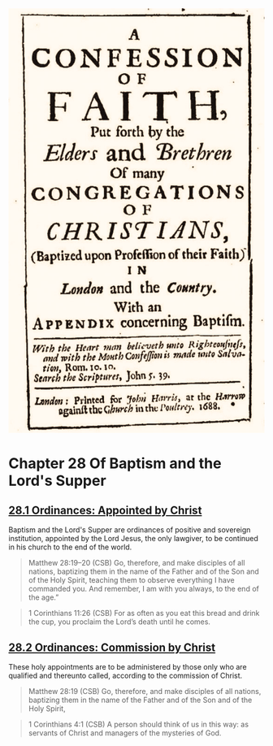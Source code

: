<img class="intro-right" src="art-1689.png">

# Chapter 28 Of Baptism and the Lord's Supper

## [28.1 Ordinances: Appointed by Christ](1689-28-1-ordinances:-appointed-by-christ.md)

Baptism and the Lord's Supper are ordinances of positive and sovereign institution, appointed by the Lord Jesus, the only lawgiver, to be continued in his church to the end of the world.

>Matthew 28:19–20 (CSB) Go, therefore, and make disciples of all nations, baptizing them in the name of the Father and of the Son and of the Holy Spirit, teaching them to observe everything I have commanded you. And remember, I am with you always, to the end of the age.”

>1 Corinthians 11:26 (CSB) For as often as you eat this bread and drink the cup, you proclaim the Lord’s death until he comes.

## [28.2 Ordinances: Commission by Christ](1689-28-2-ordinances:-commission-by-christ.md)

These holy appointments are to be administered by those only who are qualified and thereunto called, according to the commission of Christ.

>Matthew 28:19 (CSB) Go, therefore, and make disciples of all nations, baptizing them in the name of the Father and of the Son and of the Holy Spirit,

>1 Corinthians 4:1 (CSB) A person should think of us in this way: as servants of Christ and managers of the mysteries of God.
